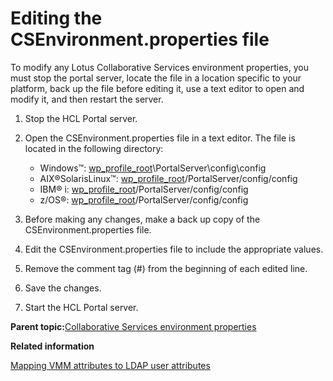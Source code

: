 # Editing the CSEnvironment.properties file 

To modify any Lotus Collaborative Services environment properties, you must stop the portal server, locate the file in a location specific to your platform, back up the file before editing it, use a text editor to open and modify it, and then restart the server.

1.  Stop the HCL Portal server.

2.  Open the CSEnvironment.properties file in a text editor. The file is located in the following directory:

    -   Windows™: [wp\_profile\_root](../reference/wpsdirstr.md#wp_profile_root)\\PortalServer\\config\\config
    -   AIX®SolarisLinux™: [wp\_profile\_root](../reference/wpsdirstr.md#wp_profile_root)/PortalServer/config/config
    -   IBM® i: [wp\_profile\_root](../reference/wpsdirstr.md#wp_profile_root)/PortalServer/config/config
    -   z/OS®: [wp\_profile\_root](../reference/wpsdirstr.md#wp_profile_root)/PortalServer/config/config
3.  Before making any changes, make a back up copy of the CSEnvironment.properties file.

4.  Edit the CSEnvironment.properties file to include the appropriate values.

5.  Remove the comment tag \(\#\) from the beginning of each edited line.

6.  Save the changes.

7.  Start the HCL Portal server.


**Parent topic:**[Collaborative Services environment properties ](../collab/i_domi_c_csenvironment_props_intro.md)

**Related information**  


[Mapping VMM attributes to LDAP user attributes ](../collab/i_domi_t_sv_domldap_mapvmm.md)

